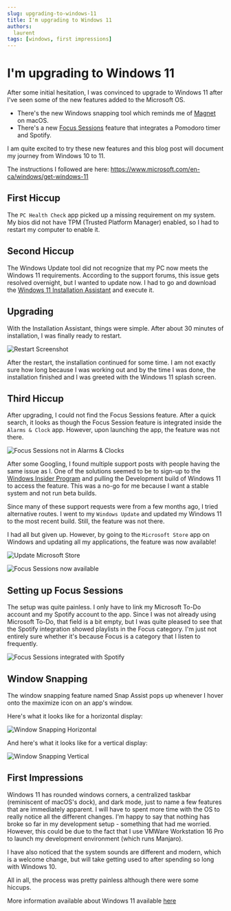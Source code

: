 ```yaml
---
slug: upgrading-to-windows-11 
title: I'm upgrading to Windows 11 
authors:
  laurent
tags: [windows, first impressions]
---
```


# I'm upgrading to Windows 11

After some initial hesitation, I was convinced to upgrade to Windows 11 after I've seen some of the new features added to the Microsoft OS.

* There's the new Windows snapping tool which reminds me of [Magnet](https://magnet.crowdcafe.com/) on macOS.
* There's a new [Focus Sessions](https://blogs.windows.com/windows-insider/2021/08/19/new-clock-app-for-windows-11-with-focus-sessions-rolling-out-to-windows-insiders/) feature that integrates a Pomodoro timer and Spotify.

I am quite excited to try these new features and this blog post will document my journey from Windows 10 to 11.

<!-- truncate -->

The instructions I followed are here: https://www.microsoft.com/en-ca/windows/get-windows-11

## First Hiccup

The `PC Health Check` app picked up a missing requirement on my system. My bios did not have TPM (Trusted Platform Manager) enabled, so I had to restart my computer to enable it.

## Second Hiccup

The Windows Update tool did not recognize that my PC now meets the Windows 11 requirements. According to the support forums, this issue gets resolved overnight, but I wanted to update now. I had to go and download the [Windows 11 Installation Assistant](https://www.microsoft.com/en-us/software-download/windows11) and execute it.

## Upgrading

With the Installation Assistant, things were simple. After about 30 minutes of installation, I was finally ready to restart.

![Restart Screenshot](restart-screenshot-windows-11.png)

After the restart, the installation continued for some time. I am not exactly sure how long because I was working out and by the time I was done, the installation finished and I was greeted with the Windows 11 splash screen.

## Third Hiccup

After upgrading, I could not find the Focus Sessions feature. After a quick search, it looks as though the Focus Session feature is integrated inside the `Alarms & Clock` app. However, upon launching the app, the feature was not there.

![Focus Sessions not in Alarms & Clocks](alarms-clocks-focus-sessions-unavailable.png)

After some Googling, I found multiple support posts with people having the same issue as I. One of the solutions seemed to be to sign-up to the [Windows Insider Program](https://insider.windows.com/en-us/) and pulling the Development build of Windows 11 to access the feature. This was a no-go for me because I want a stable system and not run beta builds.

Since many of these support requests were from a few months ago, I tried alternative routes. I went to my `Windows Update` and updated my Windows 11 to the most recent build. Still, the feature was not there.

I had all but given up. However, by going to the `Microsoft Store` app on Windows and updating all my applications, the feature was now available!

![Update Microsoft Store](microsoft-store-updates.png)

![Focus Sessions now available](focus-sessions-available.png)

## Setting up Focus Sessions

The setup was quite painless. I only have to link my Microsoft To-Do account and my Spotify account to the app. Since I was not already using Microsoft To-Do, that field is a bit empty, but I was quite pleased to see that the Spotify integration showed playlists in the Focus category. I'm just not entirely sure whether it's because Focus is a category that I listen to frequently.

![Focus Sessions integrated with Spotify](focus-sessions-all-set-up.png)

## Window Snapping

The window snapping feature named Snap Assist pops up whenever I hover onto the maximize icon on an app's window.

Here's what it looks like for a horizontal display:

![Window Snapping Horizontal](window-snapping-horizontal.png)

And here's what it looks like for a vertical display:

![Window Snapping Vertical](window-snapping-vertical.png)

## First Impressions

Windows 11 has rounded windows corners, a centralized taskbar (reminiscent of macOS's dock), and dark mode, just to name a few features that are immediately apparent. I will have to spent more time with the OS to really notice all the different changes. I'm happy to say that nothing has broke so far in my development setup - something that had me worried. However, this could be due to the fact that I use VMWare Workstation 16 Pro to launch my development environment (which runs Manjaro).

I have also noticed that the system sounds are different and modern, which is a welcome change, but will take getting used to after spending so long with Windows 10.

All in all, the process was pretty painless although there were some hiccups.

More information available about Windows 11 available [here](https://www.microsoft.com/en-ca/windows/windows-11)